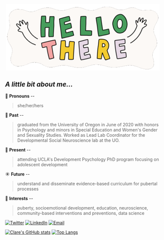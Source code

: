 <p align="center">
  
<img width="500" src="https://github.com/clarefmccann/clarefmccann/blob/main/hello_gif.gif" alt="Hello there!"> 

</p>
   
## *A little bit about me...*
   
🌷  **Pronouns** -- 
> she/her/hers

🌟  **Past** -- 
> graduated from the University of Oregon in June of 2020 with honors in Psychology and minors in Special Education and Women's Gender and Sexuality Studies. Worked as Lead Lab Coordinator for the Developmental Social Neuroscience lab at the UO. 

🌲  **Present** -- 
> attending UCLA's Development Psychology PhD program focusing on adolescent development

☀️  **Future** -- 
> understand and disseminate evidence-based curriculum for pubertal processes

🧠  **Interests** -- 
> puberty, socioemotional development, education, neuroscience, community-based interventions and preventions, data science

[![Twitter][1.2]][1] [![LinkedIn][3.2]][2] [![Email][2.2]][3]


[1.2]: https://img.icons8.com/doodle/60/000000/twitter--v1.png
[3.2]: https://img.icons8.com/doodle/60/000000/linkedin--v2.png
[2.2]: https://img.icons8.com/doodle/60/000000/mail-with-wings.png


[1]: https://twitter.com/clarefmccann 
[2]: https://www.linkedin.com/in/clare-mccann-9a5172192/
[3]: clarefmccann@ucla.edu
  


[![Clare's GitHub stats](https://github-readme-stats.vercel.app/api?username=clarefmccann&count_private=true&show_icons=true&theme=dracula&show=reviews,discussions_started,discussions_answered)](https://github.com/anuraghazra/github-readme-stats) 
[![Top Langs](https://github-readme-stats.vercel.app/api/top-langs/?username=clarefmccann&layout=compact&langs_count=6&hide=html,scss,MATLAB&size_weight=0.6&count_weight=0.4
)](https://github.com/anuraghazra/github-readme-stats)
